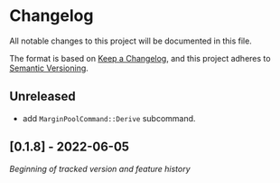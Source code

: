 # Changelog

All notable changes to this project will be documented in this file.

The format is based on [Keep a Changelog](https://keepachangelog.com/en/1.0.0/),
and this project adheres to [Semantic Versioning](https://semver.org/spec/v2.0.0.html).

## Unreleased

* add `MarginPoolCommand::Derive` subcommand.

## [0.1.8] - 2022-06-05

_Beginning of tracked version and feature history_

